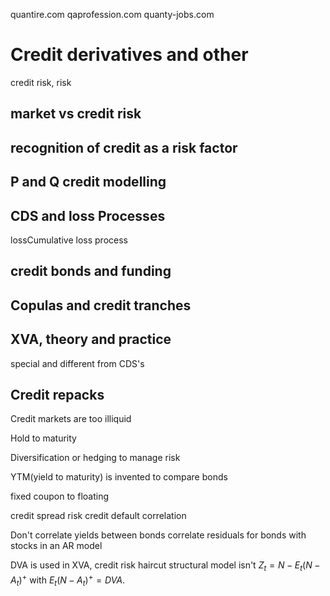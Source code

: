 
quantire.com
qaprofession.com
quanty-jobs.com


# Credit derivatives and other
credit risk, risk 


## market vs credit risk

## recognition of credit as a risk factor

## P and Q credit modelling

## CDS and loss Processes
lossCumulative loss process

## credit bonds and funding

## Copulas and credit tranches

## XVA, theory and practice
special and different from CDS's

## Credit repacks





Credit markets are too illiquid

Hold to maturity

Diversification or hedging to manage risk

YTM(yield to maturity) is invented to compare bonds

fixed coupon to floating

credit spread risk
credit default correlation

Don't correlate yields between bonds
correlate residuals for bonds with stocks in an AR model

DVA is used in XVA, credit risk haircut
structural model isn't $Z_t = N- E_t (N-A_t)^+$ with $E_t(N-A_t)^+ = DVA$.







